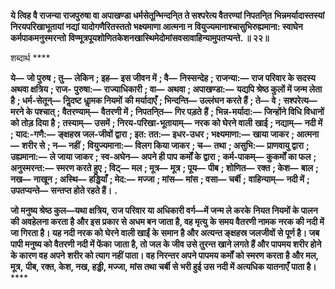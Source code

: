 **ये त्विह वै राजन्या राजपुरुषा वा अपाखण्डा धर्मसेतून्भिन्दनि्त ते सश्परेत्य वैतरण्यां निपतनि्त** **भिन्नमर्यादास्तस्यां निरयपरिखाभूतायां नद्यां यादोगणैरितस्ततो भक्ष्यमाणा आत्मना न** **वियुज्यमानाश्चासुभिरुह्यमाना: स्वाघेन कर्मपाकमनुस्मरन्तो** **विण्मूत्रपूयशोणितकेशनखास्थिमेदोमांसवसावाहिन्यामुपतप्यन्ते. ॥ २२॥** 

शब्दार्थ **** 

**ये—** **जो पुरुष** **; तु—** **लेकिन** **; इह—** **इस जीवन में** **; वै—** **निस्सन्देह** **; राजन्या:—** **राज परिवार के सदस्य अथवा क्षत्रिय** **; राज-** **पुरुषा:—** **राज्याधिकारी** **; वा—** **अथवा** **; अपाखण्डा:—** **यद्यपि श्रेष्ठ कुलों में जन्म लेता है** **; धर्म-सेतून्—** **निॢदष्ट धाॢमक नियमों** **की मर्यादाएँ** **; भिन्दन्ति—** **उल्लंघन करते हैं** **; ते—** **वे** **; सश्परेत्य—** **मरने के पश्चात्** **; वैतरण्याम्—** **वैतरणी में** **; निपतनि्त—** **गिर पड़ते** **हैं** **; भिन्न-मर्यादा:—** **जिन्होंने विधि विधानों को तोड़ दिया है** **; तस्याम्—** **उसमें** **; निरय-परिखा-भूतायाम्—** **नरक को घेरने वाली** **खाई** **; नद्याम्—** **नदी में** **; याद:-गणै:—** **ङ्क्षहस्र जल-जीवों द्वारा** **; इत: तत:—** **इधर-उधर** **; भक्ष्यमाणा:—** **खाया जाकर** **; आत्मना—** **शरीर से** **; न—** **नहीं** **; वियुज्यमाना:—** **विलग किया जाकर** **; च—** **तथा** **; असुभि:—** **प्राणवायु द्वारा** **; उह्यमाना:—** **ले जाया जाकर** **;** **स्व-अघेन—** **अपने ही पाप कर्मों के द्वारा** **; कर्म-पाकम्—** **कुकर्मों का फल** **; अनुस्मरन्त:—** **स्मरण करते हुए** **; विट्—** **मल** **; मूत्र—** **मूत्र** **; पूय—** **पीब** **; शोणित—** **रक्त** **; केश—** **बाल** **; नख—** **नाखून** **; अस्थि—** **हड्डियाँ** **; मेद:—** **मज्जा** **; मांस—** **मांस** **; वसा—** **चर्बी** **;** **वाहिन्याम्—** **नदी में** **; उपतप्यन्ते—** **सन्तप्त होते रहते हैं।** **.** 

**जो मनुष्य श्रेष्ठ कुल—यथा क्षत्रिय, राज परिवार या अधिकारी वर्ग—में जन्म ले करके** **नियत नियमों के पालन की अवहेलना करता है और इस प्रकार से अधम बन जाता है, वह मृत्यु** **के समय वैतरणी नामक नरक की नदी में जा गिरता है। यह नदी नरक को घेरने वाली खाईं के** **समान है और अत्यन्त ङ्क्षहस्र जलजीवों से पूर्ण है। जब पापी मनुष्य को वैतरणी नदी में फेंका** **जाता है, तो जल के जीव उसे तुरन्त खाने लगते हैं और पापमय शरीर होने के कारण वह अपने** **शरीर को त्याग नहीं पाता। वह निरन्तर अपने पापमय कर्मों को स्मरण करता है और मल, मूत्र,** **पीब, रक्त, केश, नख, हड्डी, मज्जा, मांस तथा चर्बी से भरी हुई उस नदी में अत्यधिक यातनाएँ** **पाता है।** **** 